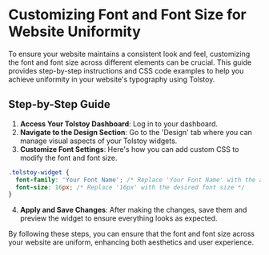 # Customizing Font and Font Size for Website Uniformity

To ensure your website maintains a consistent look and feel, customizing the font and font size across different elements can be crucial. This guide provides step-by-step instructions and CSS code examples to help you achieve uniformity in your website's typography using Tolstoy.

## Step-by-Step Guide
1. **Access Your Tolstoy Dashboard**: Log in to your dashboard.
2. **Navigate to the Design Section**: Go to the 'Design' tab where you can manage visual aspects of your Tolstoy widgets.
3. **Customize Font Settings**: Here's how you can add custom CSS to modify the font and font size.

```css
.tolstoy-widget {
  font-family: 'Your Font Name'; /* Replace 'Your Font Name' with the actual font you want to use */
  font-size: 16px; /* Replace '16px' with the desired font size */
}
```
4. **Apply and Save Changes**: After making the changes, save them and preview the widget to ensure everything looks as expected.

By following these steps, you can ensure that the font and font size across your website are uniform, enhancing both aesthetics and user experience.